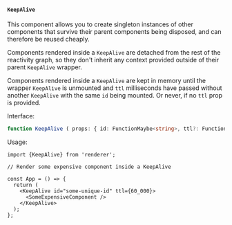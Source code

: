 
#### `KeepAlive`

This component allows you to create singleton instances of other components that survive their parent components being disposed, and can therefore be reused cheaply.

Components rendered inside a `KeepAlive` are detached from the rest of the reactivity graph, so they don't inherit any context provided outside of their parent `KeepAlive` wrapper.

Components rendered inside a `KeepAlive` are kept in memory until the wrapper `KeepAlive` is unmounted and `ttl` milliseconds have passed without another `KeepAlive` with the same `id` being mounted. Or never, if no `ttl` prop is provided.

Interface:

```ts
function KeepAlive ( props: { id: FunctionMaybe<string>, ttl?: FunctionMaybe<number>, children: JSX.Element } ): ObservableReadonly<JSX.Element>;
```

Usage:

```tsx
import {KeepAlive} from 'renderer';

// Render some expensive component inside a KeepAlive

const App = () => {
  return (
    <KeepAlive id="some-unique-id" ttl={60_000}>
      <SomeExpensiveComponent />
    </KeepAlive>
  );
};
```